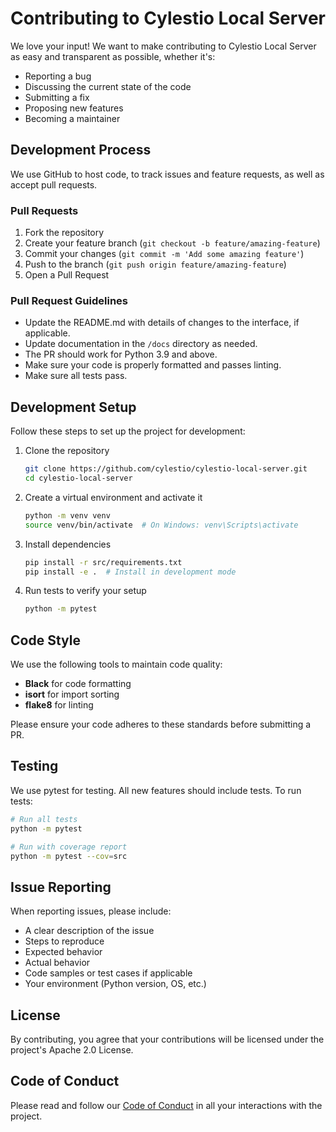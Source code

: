 # Contributing to Cylestio Local Server

We love your input! We want to make contributing to Cylestio Local Server as easy and transparent as possible, whether it's:

- Reporting a bug
- Discussing the current state of the code
- Submitting a fix
- Proposing new features
- Becoming a maintainer

## Development Process

We use GitHub to host code, to track issues and feature requests, as well as accept pull requests.

### Pull Requests

1. Fork the repository
2. Create your feature branch (`git checkout -b feature/amazing-feature`)
3. Commit your changes (`git commit -m 'Add some amazing feature'`)
4. Push to the branch (`git push origin feature/amazing-feature`)
5. Open a Pull Request

### Pull Request Guidelines

- Update the README.md with details of changes to the interface, if applicable.
- Update documentation in the `/docs` directory as needed.
- The PR should work for Python 3.9 and above.
- Make sure your code is properly formatted and passes linting.
- Make sure all tests pass.

## Development Setup

Follow these steps to set up the project for development:

1. Clone the repository
   ```bash
   git clone https://github.com/cylestio/cylestio-local-server.git
   cd cylestio-local-server
   ```

2. Create a virtual environment and activate it
   ```bash
   python -m venv venv
   source venv/bin/activate  # On Windows: venv\Scripts\activate
   ```

3. Install dependencies
   ```bash
   pip install -r src/requirements.txt
   pip install -e .  # Install in development mode
   ```

4. Run tests to verify your setup
   ```bash
   python -m pytest
   ```

## Code Style

We use the following tools to maintain code quality:

- **Black** for code formatting
- **isort** for import sorting
- **flake8** for linting

Please ensure your code adheres to these standards before submitting a PR.

## Testing

We use pytest for testing. All new features should include tests. To run tests:

```bash
# Run all tests
python -m pytest

# Run with coverage report
python -m pytest --cov=src
```

## Issue Reporting

When reporting issues, please include:

- A clear description of the issue
- Steps to reproduce
- Expected behavior
- Actual behavior
- Code samples or test cases if applicable
- Your environment (Python version, OS, etc.)

## License

By contributing, you agree that your contributions will be licensed under the project's Apache 2.0 License.

## Code of Conduct

Please read and follow our [Code of Conduct](CODE_OF_CONDUCT.md) in all your interactions with the project. 